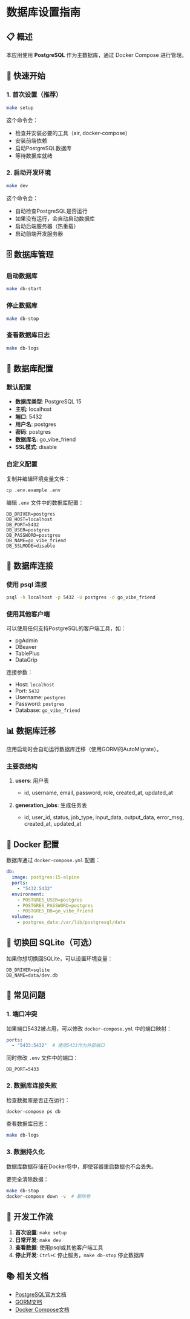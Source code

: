 # 数据库设置指南

## 📋 概述

本应用使用 **PostgreSQL** 作为主数据库，通过 Docker Compose 进行管理。

## 🚀 快速开始

### 1. 首次设置（推荐）

```bash
make setup
```

这个命令会：
- 检查并安装必要的工具（air, docker-compose）
- 安装前端依赖
- 启动PostgreSQL数据库
- 等待数据库就绪

### 2. 启动开发环境

```bash
make dev
```

这个命令会：
- 自动检查PostgreSQL是否运行
- 如果没有运行，会自动启动数据库
- 启动后端服务器（热重载）
- 启动前端开发服务器

## 🗄️ 数据库管理

### 启动数据库

```bash
make db-start
```

### 停止数据库

```bash
make db-stop
```

### 查看数据库日志

```bash
make db-logs
```

## 📝 数据库配置

### 默认配置

- **数据库类型**: PostgreSQL 15
- **主机**: localhost
- **端口**: 5432
- **用户名**: postgres
- **密码**: postgres
- **数据库名**: go_vibe_friend
- **SSL模式**: disable

### 自定义配置

复制并编辑环境变量文件：

```bash
cp .env.example .env
```

编辑 `.env` 文件中的数据库配置：

```env
DB_DRIVER=postgres
DB_HOST=localhost
DB_PORT=5432
DB_USER=postgres
DB_PASSWORD=postgres
DB_NAME=go_vibe_friend
DB_SSLMODE=disable
```

## 🔧 数据库连接

### 使用 psql 连接

```bash
psql -h localhost -p 5432 -U postgres -d go_vibe_friend
```

### 使用其他客户端

可以使用任何支持PostgreSQL的客户端工具，如：
- pgAdmin
- DBeaver
- TablePlus
- DataGrip

连接参数：
- Host: `localhost`
- Port: `5432`
- Username: `postgres`
- Password: `postgres`
- Database: `go_vibe_friend`

## 📊 数据库迁移

应用启动时会自动运行数据库迁移（使用GORM的AutoMigrate）。

### 主要表结构

1. **users**: 用户表
   - id, username, email, password, role, created_at, updated_at

2. **generation_jobs**: 生成任务表
   - id, user_id, status, job_type, input_data, output_data, error_msg, created_at, updated_at

## 🐳 Docker 配置

数据库通过 `docker-compose.yml` 配置：

```yaml
db:
  image: postgres:15-alpine
  ports:
    - "5432:5432"
  environment:
    - POSTGRES_USER=postgres
    - POSTGRES_PASSWORD=postgres
    - POSTGRES_DB=go_vibe_friend
  volumes:
    - postgres_data:/var/lib/postgresql/data
```

## 🔄 切换回 SQLite（可选）

如果你想切换回SQLite，可以设置环境变量：

```env
DB_DRIVER=sqlite
DB_NAME=data/dev.db
```

## 🚨 常见问题

### 1. 端口冲突

如果端口5432被占用，可以修改 `docker-compose.yml` 中的端口映射：

```yaml
ports:
  - "5433:5432"  # 使用5433作为外部端口
```

同时修改 `.env` 文件中的端口：

```env
DB_PORT=5433
```

### 2. 数据库连接失败

检查数据库是否正在运行：

```bash
docker-compose ps db
```

查看数据库日志：

```bash
make db-logs
```

### 3. 数据持久化

数据库数据存储在Docker卷中，即使容器重启数据也不会丢失。

要完全清除数据：

```bash
make db-stop
docker-compose down -v  # 删除卷
```

## 🔧 开发工作流

1. **首次设置**: `make setup`
2. **日常开发**: `make dev`
3. **查看数据**: 使用psql或其他客户端工具
4. **停止开发**: `Ctrl+C` 停止服务，`make db-stop` 停止数据库

## 📚 相关文档

- [PostgreSQL官方文档](https://www.postgresql.org/docs/)
- [GORM文档](https://gorm.io/docs/)
- [Docker Compose文档](https://docs.docker.com/compose/)